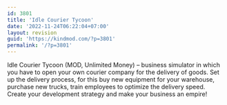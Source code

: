 ```yaml
---
id: 3801
title: 'Idle Courier Tycoon'
date: '2022-11-24T06:22:04+07:00'
layout: revision
guid: 'https://kindmod.com/?p=3801'
permalink: '/?p=3801'
---
```


Idle Courier Tycoon (MOD, Unlimited Money) – business simulator in which you have to open your own courier company for the delivery of goods. Set up the delivery process, for this buy new equipment for your warehouse, purchase new trucks, train employees to optimize the delivery speed. Create your development strategy and make your business an empire!